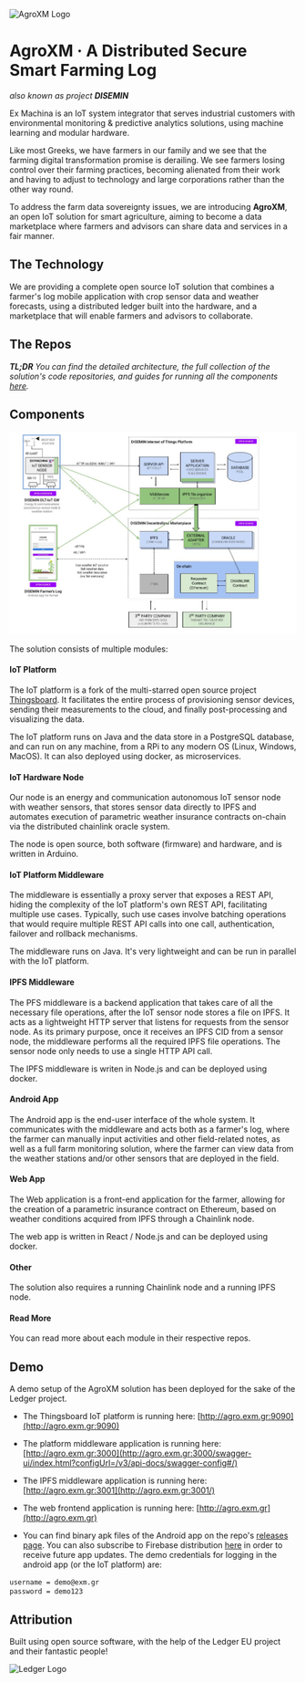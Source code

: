 ![AgroXM Logo](https://agroxm.com/wp-content/uploads/2020/12/logo.png)

# AgroXM · A Distributed Secure Smart Farming Log

_also known as project **DISEMIN**_


Ex Machina is an IoT system integrator that serves industrial customers with environmental monitoring & predictive analytics solutions, using machine learning and modular hardware.

Like most Greeks, we have farmers in our family and we see that the farming digital transformation promise is derailing.  We see farmers losing control over their farming practices, becoming alienated from their work and having to adjust to technology and large corporations rather than the other way round.

To address the farm data sovereignty issues, we are introducing **AgroXM**, an open IoT solution for smart agriculture, aiming to become a data marketplace where farmers and advisors can share data and services in a fair manner.

## The Technology

We are providing a complete open source IoT solution that combines a farmer's log mobile application with crop sensor data and weather forecasts, using a distributed ledger built into the hardware, and a marketplace that will enable farmers and advisors to collaborate.

## The Repos

_**TL;DR** You can find the detailed architecture, the full collection of the solution's code repositories, and guides for running all the components [here](https://github.com/LedgerProject/disemin-home)._

## Components

![Architecture](https://raw.githubusercontent.com/LedgerProject/disemin-home/main/media/architecture.jpg)

The solution consists of multiple modules:

#### IoT Platform

The IoT platform is a fork of the multi-starred open source project [Thingsboard](https://github.com/thingsboard/thingsboard). It facilitates the entire process of provisioning sensor devices, sending their measurements to the cloud, and finally post-processing and visualizing the data.

The IoT platform runs on Java and the data store in a PostgreSQL database, and can run on any machine, from a RPi to any modern OS (Linux, Windows, MacOS). It can also deployed using docker, as microservices.

#### IoT Hardware Node

Our node is an energy and communication autonomous IoT sensor node with weather sensors, that stores sensor data directly to IPFS and automates execution of parametric weather insurance contracts on-chain via the distributed chainlink oracle system.

The node is open source, both software (firmware) and hardware, and is written in Arduino.

#### IoT Platform Middleware

The middleware is essentially a proxy server that exposes a REST API, hiding the complexity of the IoT platform's own REST API, facilitating multiple use cases. Typically, such use cases involve batching operations that would require multiple REST API calls into one call, authentication, failover and rollback mechanisms.

The middleware runs on Java. It's very lightweight and can be run in parallel with the IoT platform.

#### IPFS Middleware

The PFS middleware is a backend application that takes care of all the necessary file operations, after the IoT sensor node stores a file on IPFS. It acts as a lightweight HTTP server that listens for requests from the sensor node. As its primary purpose, once it receives an IPFS CID from a sensor node, the middleware performs all the required IPFS file operations. The sensor node only needs to use a single HTTP API call.

The IPFS middleware is writen in Node.js and can be deployed using docker.

#### Android App

The Android app is the end-user interface of the whole system. It communicates with the middleware and acts both as a farmer's log, where the farmer can manually input activities and other field-related notes, as well as a full farm monitoring solution, where the farmer can view data from the weather stations and/or other sensors that are deployed in the field.

#### Web App

The Web application is a front-end application for the farmer, allowing for the creation of a parametric insurance contract on Ethereum, based on weather conditions acquired from IPFS through a Chainlink node.

The web app is written in React / Node.js and can be deployed using docker.

#### Other

The solution also requires a running Chainlink node and a running IPFS node.

#### Read More

You can read more about each module in their respective repos.

## Demo

A demo setup of the AgroXM solution has been deployed for the sake of the Ledger project.

- The Thingsboard IoT platform is running here: [http://agro.exm.gr:9090](http://agro.exm.gr:9090)

- The platform middleware application is running here: [http://agro.exm.gr:3000](http://agro.exm.gr:3000/swagger-ui/index.html?configUrl=/v3/api-docs/swagger-config#/)

- The IPFS middleware application is running here: [http://agro.exm.gr:3001](http://agro.exm.gr:3001/)

- The web frontend application is running here: [http://agro.exm.gr](http://agro.exm.gr)

- You can find binary apk files of the Android app on the repo's [releases page](https://github.com/exmgr/disemin-android/releases). You can also subscribe to Firebase distribution [here](https://appdistribution.firebase.dev/i/eb2c04a656c76602) in order to receive future app updates. The demo credentials for logging in the android app (or the IoT platform) are:

```
username = demo@exm.gr
password = demo123
```

## Attribution 

Built using open source software, with the help of the Ledger EU project and their fantastic people!

![Ledger Logo](../media/general/LedgerLogo.png)

